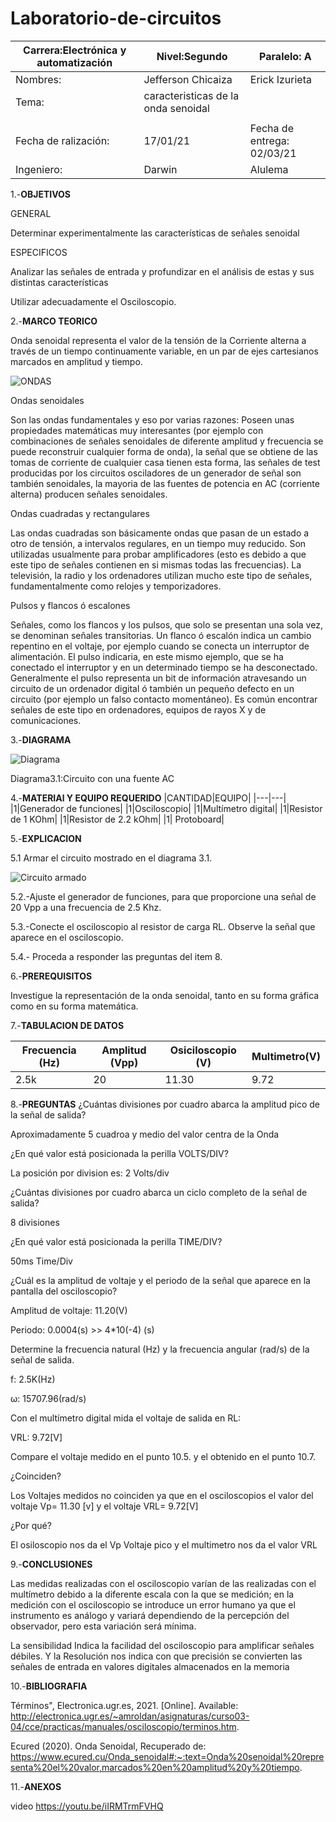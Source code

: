 # Laboratorio-de-circuitos
|Carrera:Electrónica y automatización|Nivel:Segundo|Paralelo: A|
|---|---|---|
|Nombres:|Jefferson Chicaiza| Erick Izurieta|
|Tema:|caracteristicas de la onda senoidal
| |
|Fecha de ralización:| 17/01/21|Fecha de entrega: 02/03/21|
|Ingeniero:| Darwin|Alulema |

1.-**OBJETIVOS**

GENERAL

Determinar experimentalmente las características de señales senoidal

ESPECIFICOS

Analizar las señales de entrada y profundizar en el análisis de estas y sus distintas características

Utilizar adecuadamente el Osciloscopio.

2.-**MARCO TEORICO**

Onda senoidal representa el valor de la tensión de la Corriente alterna a través de un tiempo continuamente variable, en un par de ejes cartesianos marcados en amplitud y tiempo.

![ONDAS](https://user-images.githubusercontent.com/75336529/109665526-458c2a00-7b3c-11eb-921a-014f5007c045.png)

Ondas senoidales

Son las ondas fundamentales y eso por varias razones: Poseen unas propiedades matemáticas muy interesantes (por ejemplo con combinaciones de señales senoidales de diferente amplitud y frecuencia se puede reconstruir cualquier forma de onda), la señal que se obtiene de las tomas de corriente de cualquier casa tienen esta forma, las señales de test producidas por los circuitos osciladores de un generador de señal son también senoidales, la mayoria de las fuentes de potencia en AC (corriente alterna) producen señales senoidales.

Ondas cuadradas y rectangulares

Las ondas cuadradas son básicamente ondas que pasan de un estado a otro de tensión, a intervalos regulares, en un tiempo muy reducido. Son utilizadas usualmente para probar amplificadores (esto es debido a que este tipo de señales contienen en si mismas todas las frecuencias). La televisión, la radio y los ordenadores utilizan mucho este tipo de señales, fundamentalmente como relojes y temporizadores.

Pulsos y flancos ó escalones

Señales, como los flancos y los pulsos, que solo se presentan una sola vez, se denominan señales transitorias. Un flanco ó escalón indica un cambio repentino en el voltaje, por ejemplo cuando se conecta un interruptor de alimentación. El pulso indicaria, en este mismo ejemplo, que se ha conectado el interruptor y en un determinado tiempo se ha desconectado. Generalmente el pulso representa un bit de información atravesando un circuito de un ordenador digital ó también un pequeño defecto en un circuito (por ejemplo un falso contacto momentáneo). Es común encontrar señales de este tipo en ordenadores, equipos de rayos X y de comunicaciones.

3.-**DIAGRAMA**

![Diagrama](https://user-images.githubusercontent.com/75336529/109658818-027a8880-7b35-11eb-9ae6-578afa0177f8.png)

Diagrama3.1:Circuito con una fuente AC

4.-**MATERIAl Y EQUIPO REQUERIDO**
|CANTIDAD|EQUIPO|
|---|---|
|1|Generador de funciones|
|1|Osciloscopio|
|1|Multímetro digital|
|1|Resistor de 1 KOhm|
|1|Resistor de 2.2 kOhm|
|1| Protoboard|

5.-**EXPLICACION**

5.1 Armar el circuito mostrado en el diagrama 3.1.

![Circuito armado](https://user-images.githubusercontent.com/75336529/109658806-ff7f9800-7b34-11eb-8e60-1a87fcab4e73.png)

5.2.-Ajuste el generador de funciones, para que proporcione una señal de 20 Vpp a una frecuencia de 2.5 Khz.

5.3.-Conecte el osciloscopio al resistor de carga RL. Observe la señal que aparece en el osciloscopio.

5.4.- Proceda a responder las preguntas del item 8.

6.-**PREREQUISITOS**

Investigue la representación de la onda senoidal, tanto en su forma gráfica como en su forma matemática.

7.-**TABULACION DE DATOS**

|Frecuencia (Hz)|Amplitud (Vpp)|Osiciloscopio (V)|Multimetro(V)|
|---|---|---|---|
|2.5k|20|11.30|9.72|

8.-**PREGUNTAS**
¿Cuántas divisiones por cuadro abarca la amplitud pico de la señal de salida?

Aproximadamente 5 cuadroa y medio del valor centra de la Onda

¿En qué valor está posicionada la perilla VOLTS/DIV?

La posición por division es: 2 Volts/div

¿Cuántas divisiones por cuadro abarca un ciclo completo de la señal de salida?

8 divisiones

¿En qué valor está posicionada la perilla TIME/DIV?

50ms Time/Div

¿Cuál es la amplitud de voltaje y el periodo de la señal que aparece en la pantalla del osciloscopio?

Amplitud de voltaje: 11.20(V)

Periodo: 0.0004(s) >> 4*10(-4) (s)

Determine la frecuencia natural (Hz) y la frecuencia angular (rad/s) de la señal de salida.

f: 2.5K(Hz)

ω: 15707.96(rad/s)

Con el multímetro digital mida el voltaje de salida en RL:

VRL: 9.72[V]

Compare el voltaje medido en el punto 10.5. y el obtenido en el punto 10.7.

¿Coinciden?

Los Voltajes medidos no coinciden ya que en el osciloscopios el valor del voltaje Vp= 11.30 [v] y el voltaje VRL= 9.72[V]

¿Por qué?

El osiloscopio nos da el Vp Voltaje pico y el multimetro nos da el valor VRL

9.-**CONCLUSIONES**

Las medidas realizadas con el osciloscopio varían de las realizadas con el multímetro debido a la diferente escala con la que se medición; en la medición con el osciloscopio se introduce un error humano ya que el instrumento es análogo y variará dependiendo de la percepción del observador, pero esta variación será mínima.

La sensibilidad Indica la facilidad del osciloscopio para amplificar señales débiles. Y la Resolución nos indica con que precisión se convierten las señales de entrada en valores digitales almacenados en la memoria

10.-**BIBLIOGRAFIA**

Términos", Electronica.ugr.es, 2021. [Online]. Available: http://electronica.ugr.es/~amroldan/asignaturas/curso03-04/cce/practicas/manuales/osciloscopio/terminos.htm. 

Ecured (2020). Onda Senoidal, Recuperado de: https://www.ecured.cu/Onda_senoidal#:~:text=Onda%20senoidal%20representa%20el%20valor,marcados%20en%20amplitud%20y%20tiempo.

11.-**ANEXOS**

video https://youtu.be/iIRMTrmFVHQ
